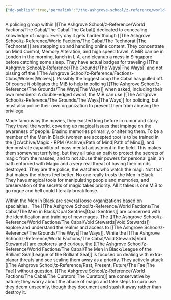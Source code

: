 ```yaml
---
{"dg-publish":true,"permalink":"/the-ashgrove-school/z-reference/world-factions/the-cabal/the-men-in-black/men-in-black/"}
---
```


A policing group within [[The Ashgrove School/z-Reference/World Factions/The Cabal/The Cabal\|The Cabal]] dedicated to concealing knowledge of magic. Every day it gets harder though [[The Ashgrove School/z-Reference/World Factions/The Cabal/The Technorati\|The Technorati]] are stepping up and handling online content. They concentrate on Mind Control, Memory Alteration, and high speed travel. A MiB can be in London in the morning, lunch in L.A. and cleanup a mess in Singapore before catching some sleep. They have actual badges for traveling [[The Ashgrove School/z-Reference/The Grounds/The Ways\|The Ways]] and not pissing off the [[The Ashgrove School/z-Reference/Factions-Clubs/Wolves\|Wolves]]. Possibly the biggest coup the Cabal has pulled off. Of course it obligates the MiB to help in policing [[The Ashgrove School/z-Reference/The Grounds/The Ways\|The Ways]] when asked, including their own members! A double-edged sword, the MiB can use [[The Ashgrove School/z-Reference/The Grounds/The Ways\|The Ways]] for policing, but must also police their own organization to prevent them from abusing the privilege.

Made famous by the movies, they existed long before in rumor and story. They travel the world, covering up magical issues that impinge on the awareness of people. Erasing memories primarily, or altering them. To be a member of the Men in Black (women are accepted too) is to be trained in the [[zArchive/Magic - RPM (Archive)/Path of Mind\|Path of Mind]], and demonstrate capability of mass mental adjustment in the field. This makes them somewhat terrifying, but they all take an oath to protect the secrets of magic from the masses, and to not abuse their powers for personal gain, an oath enforced with Magic and a very real threat of having their minds destroyed. They are the police, the watchers who watch the magi. Not that that makes the others feel better. No one really trusts the Men in Black. They have magical tools for manipulating people and memories, and preservation of the secrets of magic takes priority. All it takes is one MiB to go rogue and hell could literally break loose.

Within the Men in Black are several loose organizations based on specialties.  The [[The Ashgrove School/z-Reference/World Factions/The Cabal/The Men in Black/Opal Sentries\|Opal Sentries]] are concerned with the identification and training of new mages. The [[The Ashgrove School/z-Reference/World Factions/The Cabal/Void Stewards\|Void Stewards]] explore and understand the realms and access to [[The Ashgrove School/z-Reference/The Grounds/The Ways\|The Ways]]. While the [[The Ashgrove School/z-Reference/World Factions/The Cabal/Void Stewards\|Void Stewards]] are explorers and curious, the [[The Ashgrove School/z-Reference/World Factions/The Cabal/The Men in Black/League of the Brilliant Seal\|League of the Brilliant Seal]] is focused on dealing with extra-planar threats and see sealing them away as a priority. They actively attack [[The Ashgrove School/z-Reference/Past, Present, Future/The Fae\|The Fae]] without question. [[The Ashgrove School/z-Reference/World Factions/The Cabal/The Curators\|The Curators]] are conservative by nature; they worry about the abuse of magic and take steps to curb use they deem unseemly, though they document and stash it away rather than destroy it.
